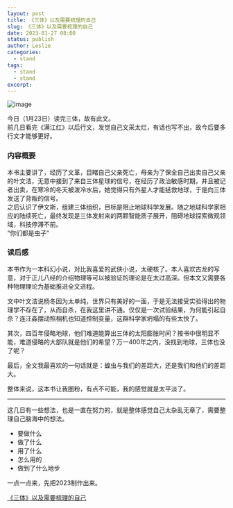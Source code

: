 ```yaml
---
layout: post
title: 《三体》以及需要梳理的自己
slug: 《三体》以及需要梳理的自己
date: 2023-01-27 08:00
status: publish
author: Leslie
categories: 
  - stand 
tags:
  - stand 
  - stand 
excerpt: 
---
```


![image](https://user-images.githubusercontent.com/81410185/215114898-a198d038-0a67-4541-8196-57f9560ec65c.jpeg)

今日（1月23日）读完三体，故有此文。  
前几日看完《满江红》以后行文，发觉自己文采太烂，有话也写不出，故今后要多行文才能够更好。  

### 内容概要
本书主要讲了，经历了文革，目睹自己父亲死亡，母亲为了保全自己出卖自己父亲的叶文洁，无意中接到了来自三体星球的信号，在经历了政治敏感时期，并且被记者出卖，在寒冷的冬天被泼冷水后，她觉得只有外星人才能拯救地球，于是向三体发送了背叛的信号。  
之后认识了伊文斯，组建三体组织，目标是阻止地球科学发展。随之地球科学家相应的陆续死亡，最终发现是三体发射来的两颗智能质子展开，阻碍地球探索微观领域，科技停滞不前。  
“你们都是虫子”  

### 读后感
本书作为一本科幻小说，对比我喜爱的武侠小说，太硬核了。本人喜欢古龙的写意，对于正儿八经的介绍物理等可以被验证的理论是在太过高深。但本文又需要各种物理理论为基础推进全文进程。  

文中叶文洁说杨冬因为太单纯，世界只有美好的一面，于是无法接受实验得出的物理学不存在了，从而自杀，在我这里讲不通。仅仅是一次试验结果，为何能引起自杀？连汪淼摆动照相机也知道控制变量，这群科学家坍塌的有些太快了。  

其次，四百年侵略地球，他们难道能算出三体的太阳膨胀时间？按书中很明显不能，难道侵略的大部队就是他们的希望？万一400年之内，没找到地球，三体也没了呢？  

最后，全文我最喜欢的一句话就是：蝗虫与我们的差距大，还是我们和他们的差距大。  

整体来说，这本书让我圈粉，有点不可能，我的感觉就是太平淡了。  

---

这几日有一些想法，也是一直在努力的，就是整体感觉自己太杂乱无章了，需要整理自己脑海中的想法。  

- 要做什么
- 做了什么
- 用了什么
- 怎么用的
- 做到了什么地步

一点一点来，先把2023制作出来。

[《三体》以及需要梳理的自己](https://github.com/lesnolie/Marverick/issues/22)

